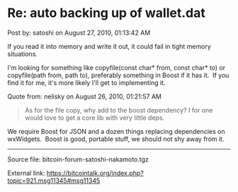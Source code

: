 # Re: auto backing up of wallet.dat

Post by: satoshi on August 27, 2010, 01:13:42 AM

If you read it into memory and write it out, it could fail in tight memory situations.

I'm looking for something like copyfile(const char\* from, const char\* to) or copyfile(path from, path to), preferably something in Boost if it has it. &nbsp;If you find it for me, it's more likely I'll get to implementing it.

Quote from: nelisky on August 26, 2010, 01:21:57 AM

> As for the file copy, why add to the boost dependency? I for one would love to get a core lib with very little deps.

We require Boost for JSON and a dozen things replacing dependencies on wxWidgets. &nbsp;Boost is good, portable stuff, we should not shy away from it.

---

Source file: bitcoin-forum-satoshi-nakamoto.tgz

External link: https://bitcointalk.org/index.php?topic=921.msg11345#msg11345
